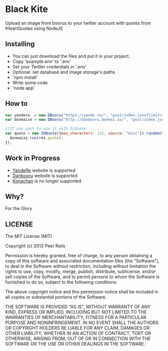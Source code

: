 
Black Kite
=========

Upload an image from boorus to your twitter account with quotes from IHeartQuotes using NodeJS

Installing
-------------

* You can just download the files and put it in your project.
* Copy 'example.env' to '.env'
* Set your Twitter credentials in '.env'
* Optional: set database and image storage's paths
* 'npm install'
* Write some code
* 'node app'

How to
-------------

```javascript
var yandere  = new DBooru("https://yande.re/", "post/index.json?limit=1");
var donmaise = new DBooru("http://danbooru.donmai.us/", "post/index.json?limit=1");

//If you want to use it with ILQuote
var quote = new IHQuote({max_characters: 115, source: "misc"}).random(function(res){
  donmaise.run(res.quote);
});

```


Work in Progress
-----------

* [YandeRe](https://yande.re/) website is supported
* [Danbooru](http://danbooru.donmai.us/) website is supported
* [Konachan](https://konachan.com/) is no longer supported

Why?
-----------

For the Glory

LICENSE
----------

The MIT License (MIT)

Copyright (c) 2013 Peer Rails

Permission is hereby granted, free of charge, to any person obtaining a copy of
this software and associated documentation files (the "Software"), to deal in
the Software without restriction, including without limitation the rights to
use, copy, modify, merge, publish, distribute, sublicense, and/or sell copies of
the Software, and to permit persons to whom the Software is furnished to do so,
subject to the following conditions:

The above copyright notice and this permission notice shall be included in all
copies or substantial portions of the Software.

THE SOFTWARE IS PROVIDED "AS IS", WITHOUT WARRANTY OF ANY KIND, EXPRESS OR
IMPLIED, INCLUDING BUT NOT LIMITED TO THE WARRANTIES OF MERCHANTABILITY, FITNESS
FOR A PARTICULAR PURPOSE AND NONINFRINGEMENT. IN NO EVENT SHALL THE AUTHORS OR
COPYRIGHT HOLDERS BE LIABLE FOR ANY CLAIM, DAMAGES OR OTHER LIABILITY, WHETHER
IN AN ACTION OF CONTRACT, TORT OR OTHERWISE, ARISING FROM, OUT OF OR IN
CONNECTION WITH THE SOFTWARE OR THE USE OR OTHER DEALINGS IN THE SOFTWARE.
